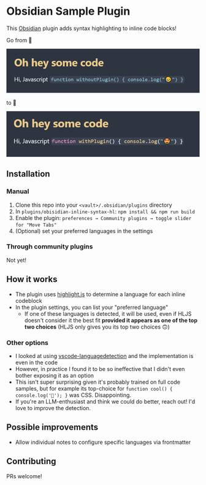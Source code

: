 # Obsidian Sample Plugin

This [Obsidian](https://obsidian.md) plugin adds syntax highlighting to inline code blocks!

Go from 🥱

![meh](./without-plugin.png)

to 💅

![wow](./with-plugin.png)

## Installation

### Manual

1. Clone this repo into your `<vault>/.obsidian/plugins` directory
2. In `plugins/obisidian-inline-syntax-hl`: `npm install && npm run build`
3. Enable the plugin: `preferences → Community plugins → toggle slider for "Move Tabs"`
4. (Optional) set your preferred languages in the settings

### Through community plugins

Not yet!

## How it works

- The plugin uses [highlight.js](https://highlightjs.readthedocs.io/en/latest/supported-languages.html) to determine a language for each inline codeblock
- In the plugin settings, you can list your "preferred language"
  - If one of these languages is detected, it will be used, even if HLJS doesn't consider it the best fit **provided it appears as one of the top two choices** (HLJS only gives you its top two choices 🙃)

### Other options

- I looked at using [vscode-languagedetection](https://github.com/microsoft/vscode-languagedetection) and the implementation is even in the code
- However, in practice I found it to be so ineffective that I didn't even bother exposing it as an option
- This isn't super surprising given it's probably trained on full code samples, but for example its top-choice for `function cool() { console.log('🍉'); }` was CSS. Disappointing.
- If you're an LLM-enthusiast and think we could do better, reach out! I'd love to improve the detection.

## Possible improvements

- Allow individual notes to configure specific languages via frontmatter

## Contributing

PRs welcome!

